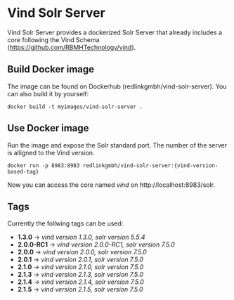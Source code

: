 # Vind Solr Server
Vind Solr Server provides a dockerized Solr Server that already includes a core following the Vind Schema (https://github.com/RBMHTechnology/vind).

## Build Docker image
The image can be found on Dockerhub (redlinkgmbh/vind-solr-server). You can also build it by yourself:
```
docker build -t myimages/vind-solr-server .
```

## Use Docker image
Run the image and expose the Solr standard port. The number of the server is alligned to the Vind version.
```
docker run -p 8983:8983 redlinkgmbh/vind-solr-server:{vind-version-based-tag}
```
Now you can access the core named *vind* on http://localhost:8983/solr.

## Tags

Currently the follwing tags can be used:

* **1.3.0** -> *vind version 1.3.0, solr version 5.5.4*
* **2.0.0-RC1** -> *vind version 2.0.0-RC1, solr version 7.5.0*
* **2.0.0** -> *vind version 2.0.0, solr version 7.5.0*
* **2.0.1** -> *vind version 2.0.1, solr version 7.5.0*
* **2.1.0** -> *vind version 2.1.0, solr version 7.5.0*
* **2.1.3** -> *vind version 2.1.3, solr version 7.5.0*
* **2.1.4** -> *vind version 2.1.4, solr version 7.5.0*
* **2.1.5** -> *vind version 2.1.5, solr version 7.5.0*
